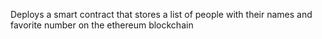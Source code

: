 Deploys a smart contract that stores a list of people with their names and favorite number on the ethereum blockchain